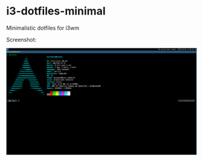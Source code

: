 # i3-dotfiles-minimal
Minimalistic dotfiles for i3wm

Screenshot:

![Screenshot](screenshots/fetch-only.png)
